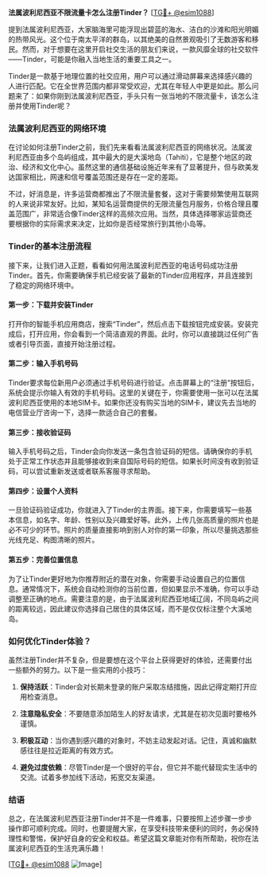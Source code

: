 **法属波利尼西亚不限流量卡怎么注册Tinder？** [[TG💪+ @esim1088](https://t.me/s/esim1088)]

提到法属波利尼西亚，大家脑海里可能浮现出碧蓝的海水、洁白的沙滩和阳光明媚的热带风光。这个位于南太平洋的群岛，以其绝美的自然景观吸引了无数游客和移民。然而，对于想要在这里开启社交生活的朋友们来说，一款风靡全球的社交软件——Tinder，可能是你融入当地生活的重要工具之一。

Tinder是一款基于地理位置的社交应用，用户可以通过滑动屏幕来选择感兴趣的人进行匹配。它在全世界范围内都非常受欢迎，尤其在年轻人中更是如此。那么问题来了：如果你刚到法属波利尼西亚，手头只有一张当地的不限流量卡，该怎么注册并使用Tinder呢？

### 法属波利尼西亚的网络环境

在讨论如何注册Tinder之前，我们先来看看法属波利尼西亚的网络状况。法属波利尼西亚由多个岛屿组成，其中最大的是大溪地岛（Tahiti），它是整个地区的政治、经济和文化中心。虽然这里的通信基础设施近年来有了显著提升，但与欧美发达国家相比，网速和信号覆盖范围还是存在一定的差距。

不过，好消息是，许多运营商都推出了不限流量套餐，这对于需要频繁使用互联网的人来说非常友好。比如，某知名运营商提供的无限流量包月服务，价格合理且覆盖范围广，非常适合像Tinder这样的高频次应用。当然，具体选择哪家运营商还要根据你的实际需求来决定，比如你是否经常旅行到其他小岛等。

### Tinder的基本注册流程

接下来，让我们进入正题，看看如何用法属波利尼西亚的电话号码成功注册Tinder。首先，你需要确保手机已经安装了最新的Tinder应用程序，并且连接到了稳定的网络环境中。

#### 第一步：下载并安装Tinder
打开你的智能手机应用商店，搜索“Tinder”，然后点击下载按钮完成安装。安装完成后，打开应用，你会看到一个简洁直观的界面。此时，你可以直接跳过任何广告或者引导页面，直接开始注册过程。

#### 第二步：输入手机号码
Tinder要求每位新用户必须通过手机号码进行验证。点击屏幕上的“注册”按钮后，系统会提示你输入有效的手机号码。这里的关键在于，你需要使用一张可以在法属波利尼西亚使用的本地SIM卡。如果你还没有购买当地的SIM卡，建议先去当地的电信营业厅咨询一下，选择一款适合自己的套餐。

#### 第三步：接收验证码
输入手机号码之后，Tinder会向你发送一条包含验证码的短信。请确保你的手机处于正常工作状态并且能够接收到来自国际号码的短信。如果长时间没有收到验证码，可以尝试重新发送或者联系客服寻求帮助。

#### 第四步：设置个人资料
一旦验证码验证成功，你就进入了Tinder的主界面。接下来，你需要填写一些基本信息，如名字、年龄、性别以及兴趣爱好等。此外，上传几张高质量的照片也是必不可少的环节。照片的质量直接影响到别人对你的第一印象，所以尽量挑选那些光线充足、构图清晰的照片。

#### 第五步：完善位置信息
为了让Tinder更好地为你推荐附近的潜在对象，你需要手动设置自己的位置信息。通常情况下，系统会自动检测你的当前位置，但如果显示不准确，你可以手动调整至正确的地点。需要注意的是，由于法属波利尼西亚地域辽阔，不同岛屿之间的距离较远，因此建议你选择自己居住的具体区域，而不是仅仅标注整个大溪地岛。

### 如何优化Tinder体验？

虽然注册Tinder并不复杂，但是要想在这个平台上获得更好的体验，还需要付出一些额外的努力。以下是一些实用的小技巧：

1. **保持活跃**：Tinder会对长期未登录的账户采取冻结措施，因此记得定期打开应用检查消息。
   
2. **注意隐私安全**：不要随意添加陌生人的好友请求，尤其是在初次见面时要格外谨慎。
   
3. **积极互动**：当你遇到感兴趣的对象时，不妨主动发起对话。记住，真诚和幽默感往往是拉近距离的有效方式。

4. **避免过度依赖**：尽管Tinder是一个很好的平台，但它并不能代替现实生活中的交流。试着多参加线下活动，拓宽交友渠道。

### 结语

总之，在法属波利尼西亚注册Tinder并不是一件难事，只要按照上述步骤一步步操作即可顺利完成。同时，也要提醒大家，在享受科技带来便利的同时，务必保持理性和警惕，保护好自身的安全和权益。希望这篇文章能对你有所帮助，祝你在法属波利尼西亚的生活充满乐趣！

[[TG💪+ @esim1088](https://t.me/s/esim1088) ![Image](https://i.postimg.cc/4NQfJmqS/Snipaste-2025-05-13-00-14-12.png)]